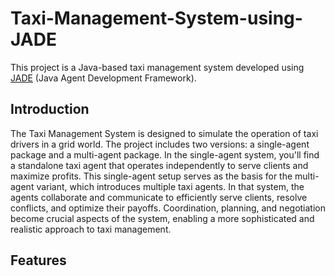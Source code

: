 # Taxi-Management-System-using-JADE
This project is a Java-based taxi management system developed using [JADE](https://en.wikipedia.org/wiki/Java_Agent_Development_Framework) (Java Agent Development Framework).

## Introduction

The Taxi Management System is designed to simulate the operation of taxi drivers in a grid world. The project includes two versions: a single-agent package and a multi-agent package. In the single-agent system, you'll find a standalone taxi agent that operates independently to serve clients and maximize profits. This single-agent setup serves as the basis for the multi-agent variant, which introduces multiple taxi agents. In that system, the agents collaborate and communicate to efficiently serve clients, resolve conflicts, and optimize their payoffs. Coordination, planning, and negotiation become crucial aspects of the system, enabling a more sophisticated and realistic approach to taxi management.

## Features
